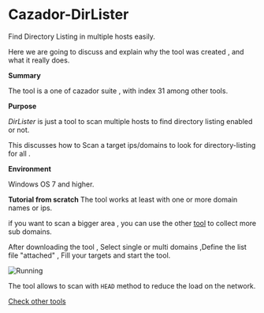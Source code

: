 # Cazador-DirLister
Find Directory Listing in multiple hosts easily.




Here we are going to discuss and explain why the tool was created , and what it really does.

 **Summary**


The tool is a one of cazador suite , with index 31 among other tools.

 **Purpose**
 
*DirLister* is just a tool to scan multiple hosts to find directory listing enabled or not.

This discusses how to Scan a target ips/domains to look for directory-listing for all .


**Environment**

Windows OS 7 and higher.



**Tutorial from scratch**
The tool works at least with one or more domain names or ips.

if you want to scan a bigger area , you can use the other [tool](https://github.com/cazadorsuite/cazador-sublister) to collect more sub domains.

After downloading the tool , Select single or multi domains ,Define the list file "attached" ,  Fill your targets and start the tool.

![Running]( )


The tool allows to scan with `HEAD` method to reduce the load on the network.

 
 


[Check other tools](https://github.com/cazadorsuite)

